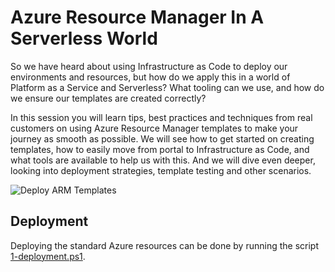 # Azure Resource Manager In A Serverless World

So we have heard about using Infrastructure as Code to deploy our environments and resources, but how do we apply this in a world of Platform as a Service and Serverless? What tooling can we use, and how do we ensure our templates are created correctly?

In this session you will learn tips, best practices and techniques from real customers on using Azure Resource Manager templates to make your journey as smooth as possible. We will see how to get started on creating templates, how to easily move from portal to Infrastructure as Code, and what tools are available to help us with this. And we will dive even deeper, looking into deployment strategies, template testing and other scenarios.

![Deploy ARM Templates](https://github.com/EldertGrootenboer/Azure-Resource-Manager-in-A-Serverless-World/workflows/Deploy%20ARM%20Templates/badge.svg)

## Deployment

Deploying the standard Azure resources can be done by running the script [1-deployment.ps1](./Assets/IaC/1-deployment.ps1).
